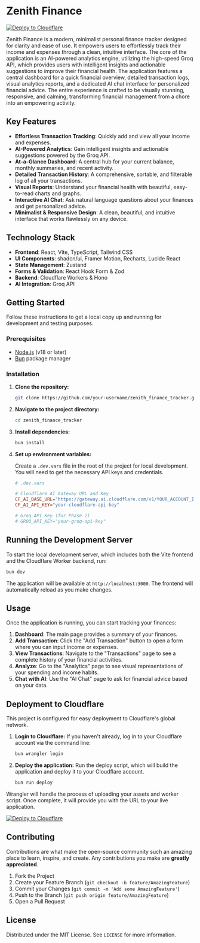 # Zenith Finance

[![Deploy to Cloudflare](https://deploy.workers.cloudflare.com/button)](https://deploy.workers.cloudflare.com/?url=https://github.com/simulanics/ZenithExpenseTracker)

Zenith Finance is a modern, minimalist personal finance tracker designed for clarity and ease of use. It empowers users to effortlessly track their income and expenses through a clean, intuitive interface. The core of the application is an AI-powered analytics engine, utilizing the high-speed Groq API, which provides users with intelligent insights and actionable suggestions to improve their financial health. The application features a central dashboard for a quick financial overview, detailed transaction logs, visual analytics reports, and a dedicated AI chat interface for personalized financial advice. The entire experience is crafted to be visually stunning, responsive, and calming, transforming financial management from a chore into an empowering activity.

## Key Features

-   **Effortless Transaction Tracking**: Quickly add and view all your income and expenses.
-   **AI-Powered Analytics**: Gain intelligent insights and actionable suggestions powered by the Groq API.
-   **At-a-Glance Dashboard**: A central hub for your current balance, monthly summaries, and recent activity.
-   **Detailed Transaction History**: A comprehensive, sortable, and filterable log of all your transactions.
-   **Visual Reports**: Understand your financial health with beautiful, easy-to-read charts and graphs.
-   **Interactive AI Chat**: Ask natural language questions about your finances and get personalized advice.
-   **Minimalist & Responsive Design**: A clean, beautiful, and intuitive interface that works flawlessly on any device.

## Technology Stack

-   **Frontend**: React, Vite, TypeScript, Tailwind CSS
-   **UI Components**: shadcn/ui, Framer Motion, Recharts, Lucide React
-   **State Management**: Zustand
-   **Forms & Validation**: React Hook Form & Zod
-   **Backend**: Cloudflare Workers & Hono
-   **AI Integration**: Groq API

## Getting Started

Follow these instructions to get a local copy up and running for development and testing purposes.

### Prerequisites

-   [Node.js](https://nodejs.org/) (v18 or later)
-   [Bun](https://bun.sh/) package manager

### Installation

1.  **Clone the repository:**
    ```sh
    git clone https://github.com/your-username/zenith_finance_tracker.git
    ```

2.  **Navigate to the project directory:**
    ```sh
    cd zenith_finance_tracker
    ```

3.  **Install dependencies:**
    ```sh
    bun install
    ```

4.  **Set up environment variables:**

    Create a `.dev.vars` file in the root of the project for local development. You will need to get the necessary API keys and credentials.

    ```ini
    # .dev.vars

    # Cloudflare AI Gateway URL and Key
    CF_AI_BASE_URL="https://gateway.ai.cloudflare.com/v1/YOUR_ACCOUNT_ID/YOUR_GATEWAY_ID/openai"
    CF_AI_API_KEY="your-cloudflare-api-key"

    # Groq API Key (for Phase 2)
    # GROQ_API_KEY="your-groq-api-key"
    ```

## Running the Development Server

To start the local development server, which includes both the Vite frontend and the Cloudflare Worker backend, run:

```sh
bun dev
```

The application will be available at `http://localhost:3000`. The frontend will automatically reload as you make changes.

## Usage

Once the application is running, you can start tracking your finances:

1.  **Dashboard**: The main page provides a summary of your finances.
2.  **Add Transaction**: Click the "Add Transaction" button to open a form where you can input income or expenses.
3.  **View Transactions**: Navigate to the "Transactions" page to see a complete history of your financial activities.
4.  **Analyze**: Go to the "Analytics" page to see visual representations of your spending and income habits.
5.  **Chat with AI**: Use the "AI Chat" page to ask for financial advice based on your data.

## Deployment to Cloudflare

This project is configured for easy deployment to Cloudflare's global network.

1.  **Login to Cloudflare:**
    If you haven't already, log in to your Cloudflare account via the command line:
    ```sh
    bun wrangler login
    ```

2.  **Deploy the application:**
    Run the deploy script, which will build the application and deploy it to your Cloudflare account.
    ```sh
    bun run deploy
    ```

Wrangler will handle the process of uploading your assets and worker script. Once complete, it will provide you with the URL to your live application.

[![Deploy to Cloudflare](https://deploy.workers.cloudflare.com/button)](https://deploy.workers.cloudflare.com/?url=https://github.com/simulanics/ZenithExpenseTracker)

## Contributing

Contributions are what make the open-source community such an amazing place to learn, inspire, and create. Any contributions you make are **greatly appreciated**.

1.  Fork the Project
2.  Create your Feature Branch (`git checkout -b feature/AmazingFeature`)
3.  Commit your Changes (`git commit -m 'Add some AmazingFeature'`)
4.  Push to the Branch (`git push origin feature/AmazingFeature`)
5.  Open a Pull Request

## License

Distributed under the MIT License. See `LICENSE` for more information.